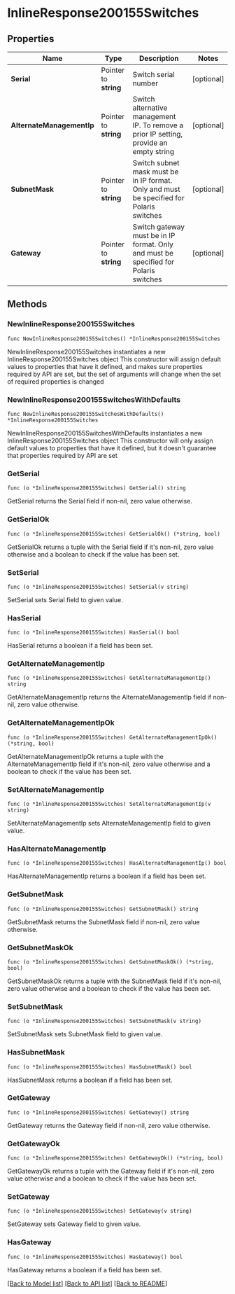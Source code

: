 # InlineResponse200155Switches

## Properties

Name | Type | Description | Notes
------------ | ------------- | ------------- | -------------
**Serial** | Pointer to **string** | Switch serial number | [optional] 
**AlternateManagementIp** | Pointer to **string** | Switch alternative management IP. To remove a prior IP setting, provide an empty string | [optional] 
**SubnetMask** | Pointer to **string** | Switch subnet mask must be in IP format. Only and must be specified for Polaris switches | [optional] 
**Gateway** | Pointer to **string** | Switch gateway must be in IP format. Only and must be specified for Polaris switches | [optional] 

## Methods

### NewInlineResponse200155Switches

`func NewInlineResponse200155Switches() *InlineResponse200155Switches`

NewInlineResponse200155Switches instantiates a new InlineResponse200155Switches object
This constructor will assign default values to properties that have it defined,
and makes sure properties required by API are set, but the set of arguments
will change when the set of required properties is changed

### NewInlineResponse200155SwitchesWithDefaults

`func NewInlineResponse200155SwitchesWithDefaults() *InlineResponse200155Switches`

NewInlineResponse200155SwitchesWithDefaults instantiates a new InlineResponse200155Switches object
This constructor will only assign default values to properties that have it defined,
but it doesn't guarantee that properties required by API are set

### GetSerial

`func (o *InlineResponse200155Switches) GetSerial() string`

GetSerial returns the Serial field if non-nil, zero value otherwise.

### GetSerialOk

`func (o *InlineResponse200155Switches) GetSerialOk() (*string, bool)`

GetSerialOk returns a tuple with the Serial field if it's non-nil, zero value otherwise
and a boolean to check if the value has been set.

### SetSerial

`func (o *InlineResponse200155Switches) SetSerial(v string)`

SetSerial sets Serial field to given value.

### HasSerial

`func (o *InlineResponse200155Switches) HasSerial() bool`

HasSerial returns a boolean if a field has been set.

### GetAlternateManagementIp

`func (o *InlineResponse200155Switches) GetAlternateManagementIp() string`

GetAlternateManagementIp returns the AlternateManagementIp field if non-nil, zero value otherwise.

### GetAlternateManagementIpOk

`func (o *InlineResponse200155Switches) GetAlternateManagementIpOk() (*string, bool)`

GetAlternateManagementIpOk returns a tuple with the AlternateManagementIp field if it's non-nil, zero value otherwise
and a boolean to check if the value has been set.

### SetAlternateManagementIp

`func (o *InlineResponse200155Switches) SetAlternateManagementIp(v string)`

SetAlternateManagementIp sets AlternateManagementIp field to given value.

### HasAlternateManagementIp

`func (o *InlineResponse200155Switches) HasAlternateManagementIp() bool`

HasAlternateManagementIp returns a boolean if a field has been set.

### GetSubnetMask

`func (o *InlineResponse200155Switches) GetSubnetMask() string`

GetSubnetMask returns the SubnetMask field if non-nil, zero value otherwise.

### GetSubnetMaskOk

`func (o *InlineResponse200155Switches) GetSubnetMaskOk() (*string, bool)`

GetSubnetMaskOk returns a tuple with the SubnetMask field if it's non-nil, zero value otherwise
and a boolean to check if the value has been set.

### SetSubnetMask

`func (o *InlineResponse200155Switches) SetSubnetMask(v string)`

SetSubnetMask sets SubnetMask field to given value.

### HasSubnetMask

`func (o *InlineResponse200155Switches) HasSubnetMask() bool`

HasSubnetMask returns a boolean if a field has been set.

### GetGateway

`func (o *InlineResponse200155Switches) GetGateway() string`

GetGateway returns the Gateway field if non-nil, zero value otherwise.

### GetGatewayOk

`func (o *InlineResponse200155Switches) GetGatewayOk() (*string, bool)`

GetGatewayOk returns a tuple with the Gateway field if it's non-nil, zero value otherwise
and a boolean to check if the value has been set.

### SetGateway

`func (o *InlineResponse200155Switches) SetGateway(v string)`

SetGateway sets Gateway field to given value.

### HasGateway

`func (o *InlineResponse200155Switches) HasGateway() bool`

HasGateway returns a boolean if a field has been set.


[[Back to Model list]](../README.md#documentation-for-models) [[Back to API list]](../README.md#documentation-for-api-endpoints) [[Back to README]](../README.md)


